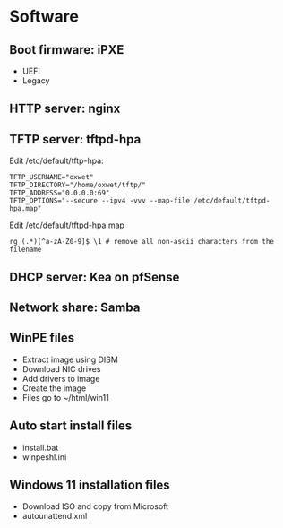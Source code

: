 # Software

## Boot firmware: iPXE
  - UEFI
  - Legacy

## HTTP server: nginx

## TFTP server: tftpd-hpa
Edit /etc/default/tftp-hpa:
```
TFTP_USERNAME="oxwet"
TFTP_DIRECTORY="/home/oxwet/tftp/"
TFTP_ADDRESS="0.0.0.0:69"
TFTP_OPTIONS="--secure --ipv4 -vvv --map-file /etc/default/tftpd-hpa.map"
```
Edit /etc/default/tftpd-hpa.map
```
rg (.*)[^a-zA-Z0-9]$ \1 # remove all non-ascii characters from the filename
```

## DHCP server: Kea on pfSense

## Network share: Samba
## WinPE files
  - Extract image using DISM
  - Download NIC drives
  - Add drivers to image
  - Create the image
  - Files go to ~/html/win11

## Auto start install files
  - install.bat
  - winpeshl.ini

## Windows 11 installation files
  - Download ISO and copy from Microsoft
  - autounattend.xml

